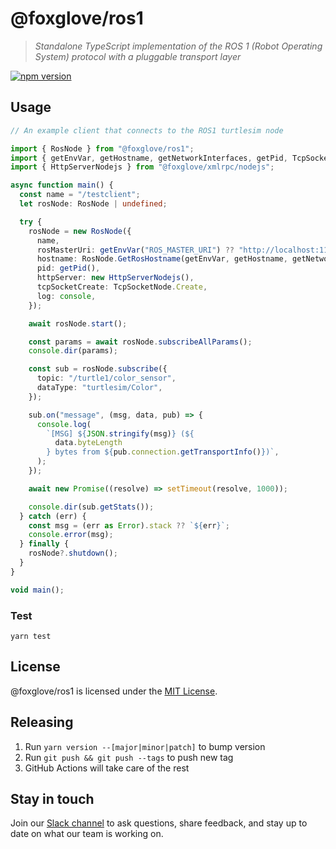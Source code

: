# @foxglove/ros1

> _Standalone TypeScript implementation of the ROS 1 (Robot Operating System) protocol with a pluggable transport layer_

[![npm version](https://img.shields.io/npm/v/@foxglove/ros1.svg?style=flat)](https://www.npmjs.com/package/@foxglove/ros1)

## Usage

```Typescript
// An example client that connects to the ROS1 turtlesim node

import { RosNode } from "@foxglove/ros1";
import { getEnvVar, getHostname, getNetworkInterfaces, getPid, TcpSocketNode } from "@foxglove/ros1/nodejs";
import { HttpServerNodejs } from "@foxglove/xmlrpc/nodejs";

async function main() {
  const name = "/testclient";
  let rosNode: RosNode | undefined;

  try {
    rosNode = new RosNode({
      name,
      rosMasterUri: getEnvVar("ROS_MASTER_URI") ?? "http://localhost:11311/",
      hostname: RosNode.GetRosHostname(getEnvVar, getHostname, getNetworkInterfaces),
      pid: getPid(),
      httpServer: new HttpServerNodejs(),
      tcpSocketCreate: TcpSocketNode.Create,
      log: console,
    });

    await rosNode.start();

    const params = await rosNode.subscribeAllParams();
    console.dir(params);

    const sub = rosNode.subscribe({
      topic: "/turtle1/color_sensor",
      dataType: "turtlesim/Color",
    });

    sub.on("message", (msg, data, pub) => {
      console.log(
        `[MSG] ${JSON.stringify(msg)} (${
          data.byteLength
        } bytes from ${pub.connection.getTransportInfo()})`,
      );
    });

    await new Promise((resolve) => setTimeout(resolve, 1000));

    console.dir(sub.getStats());
  } catch (err) {
    const msg = (err as Error).stack ?? `${err}`;
    console.error(msg);
  } finally {
    rosNode?.shutdown();
  }
}

void main();
```

### Test

`yarn test`

## License

@foxglove/ros1 is licensed under the [MIT License](https://opensource.org/licenses/MIT).

## Releasing

1. Run `yarn version --[major|minor|patch]` to bump version
2. Run `git push && git push --tags` to push new tag
3. GitHub Actions will take care of the rest

## Stay in touch

Join our [Slack channel](https://foxglove.dev/slack) to ask questions, share feedback, and stay up to date on what our team is working on.

